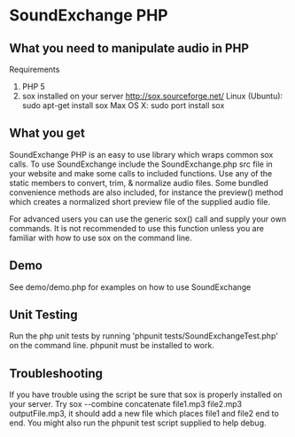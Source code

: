 SoundExchange PHP
==================================================

What you need to manipulate audio in PHP
----------------------------------------

Requirements
1. PHP 5
2. sox installed on your server
	http://sox.sourceforge.net/
	Linux (Ubuntu): sudo apt-get install sox
	Max OS X: sudo port install sox

What you get
------------

SoundExchange PHP is an easy to use library which wraps common sox calls.  To use SoundExchange include the SoundExchange.php src file in your website and make some calls to included functions. Use any of the static members to convert, trim, & normalize audio files.  Some bundled convenience methods are also included, for instance the preview() method which creates a normalized short preview file of the supplied audio file.

For advanced users you can use the generic sox() call and supply your own commands.  It is not recommended to use this function unless you are familiar with how to use sox on the command line.

Demo
----

See demo/demo.php for examples on how to use SoundExchange

Unit Testing
------------

Run the php unit tests by running 'phpunit tests/SoundExchangeTest.php' on the command line.  phpunit must be installed to work.

Troubleshooting
---------------

If you have trouble using the script be sure that sox is properly installed on your server.  Try sox --combine concatenate file1.mp3 file2.mp3 outputFile.mp3, it should add a new file which places file1 and file2 end to end.  You might also run the phpunit test script supplied to help debug.
